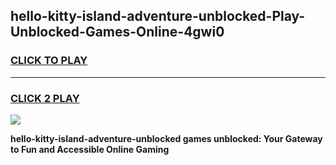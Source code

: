 
## hello-kitty-island-adventure-unblocked-Play-Unblocked-Games-Online-4gwi0
<h3>
<a href="https://premium76.site?title=hello-kitty-island-adventure-unblocked&ref=25A">CLICK TO PLAY</a></h3>
<hr>

<h3>
<a href="https://premium76.site?title=hello-kitty-island-adventure-unblocked&ref=25A">CLICK 2 PLAY</a>
  
</h3>

<a href="https://premium76.site?title=hello-kitty-island-adventure-unblocked&ref=25A"><img src="https://clearcache.store/games.png"></a>


**hello-kitty-island-adventure-unblocked games unblocked: Your Gateway to Fun and Accessible Online Gaming**
